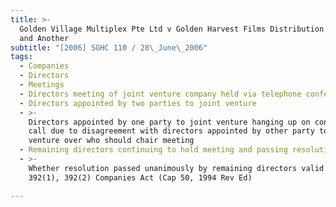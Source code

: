 ```yaml
---
title: >-
  Golden Village Multiplex Pte Ltd v Golden Harvest Films Distribution (Pte) Ltd
  and Another
subtitle: "[2006] SGHC 110 / 28\_June\_2006"
tags:
  - Companies
  - Directors
  - Meetings
  - Directors meeting of joint venture company held via telephone conference
  - Directors appointed by two parties to joint venture
  - >-
    Directors appointed by one party to joint venture hanging up on conference
    call due to disagreement with directors appointed by other party to joint
    venture over who should chair meeting
  - Remaining directors continuing to hold meeting and passing resolution
  - >-
    Whether resolution passed unanimously by remaining directors valid -Sections
    392(1), 392(2) Companies Act (Cap 50, 1994 Rev Ed)

---
```


